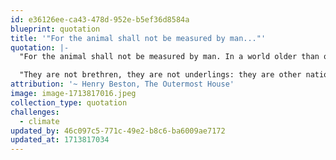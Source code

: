 ```yaml
---
id: e36126ee-ca43-478d-952e-b5ef36d8584a
blueprint: quotation
title: '"For the animal shall not be measured by man..."'
quotation: |-
  "For the animal shall not be measured by man. In a world older than ours, they move finished and complete, gifted with the extension of senses we have lost or never attained, living by voices we shall never hear. 

  "They are not brethren, they are not underlings: they are other nations, caught with ourselves in the net of life and time, fellow prisoners of the splendor and travail of the earth."
attribution: '~ Henry Beston, The Outermost House'
image: image-1713817016.jpeg
collection_type: quotation
challenges:
  - climate
updated_by: 46c097c5-771c-49e2-b8c6-ba6009ae7172
updated_at: 1713817034
---
```

